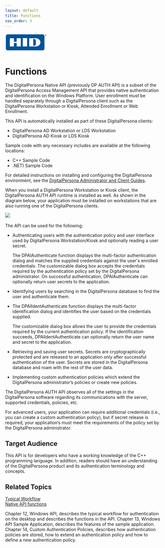 ```yaml
---
layout: default
title: Functions
nav_order: 3
---
```


![](docs/assets/index-47bdbe20.png)    

# Functions

The DigitalPersona Native API (previously DP AUTH API) is a subset of the DigitalPersona Access Management API that provides native authentication and identification on the Windows Platform. User enrollment must be handled separately through a DigitalPersona client such as the DigitalPersona Workstation or Kiosk, Attended Enrollment or Web Enrollment.

This API is automatically installed as part of these DigitalPersona clients:

* DigitalPersona AD Workstation or LDS Workstation  
* DigitalPersona AD Kiosk or LDS Kiosk  

Sample code with any necessary includes are available at the following locations:

* C++ Sample Code
* .NET) Sample Code  

For detailed instructions on installing and configuring the DigitalPersona environment, see the [DigitalPersona Administrator and Client Guides](https://www.crossmatch.com/company/support/documentation/).

When you install a DigitalPersona Workstation or Kiosk client, the DigitalPersona AUTH API runtime is installed as well. As shown in the diagram below, your application must be installed on workstations that are also running one of the DigitalPersona clients.

![](../assets/NATIVE-API-91e58d68.png)

The API can be used for the following:

* Authenticating users with the authentication policy and user interface used by DigitalPersona Workstation/Kiosk and optionally reading a user secret.

  The DPAlAuthenticate function displays the multi-factor authentication dialog and matches the supplied credentials against the user's enrolled credentials. The customizable dialog box accepts the credentials required by the authentication policy set by the DigitalPersona administrator. On successful authentication, DPAlAuthenticate can optionally return user secrets to the application.

* Identifying users by searching in the DigitalPersona database to find the user and authenticate them.

* The DPAlIdentAuthenticate function displays the multi-factor identification dialog and identifies the user based on the credentials supplied.

  The customizable dialog box allows the user to provide the credentials required by the current authentication policy. If the identification succeeds, DPAlIdentAuthenticate can optionally return the user name and secret to the application.

* Retrieving and saving user secrets. Secrets are cryptographically protected and are released to an application only after successful authentication of the user. Secrets are stored in the DigitalPersona database and roam with the rest of the user data.

* Implementing custom authentication policies which extend the DigitalPersona administrator’s policies or create new policies.

The DigitalPersona AUTH API observes all of the settings in the DigitalPersona software regarding its communications with the server, supported credentials, policies, etc.

For advanced users, your application can require additional credentials (i.e., you can create a custom authentication policy), but if secret release is required, your application’s must meet the requirements of the policy set by the DigitalPersona administrator.
## Target Audience
This API is for developers who have a working knowledge of the C++ programming language. In addition, readers should have an understanding of the DigitalPersona product and its authentication terminology and concepts.

## Related Topics
[Typical Workflow](Native-API-Typical-Workflow)  
[Native API functions](Native-API-Native-API-functions)

Chapter 12, Windows API, describes the typical workflow for authentication on the desktop and describes the functions in the API.
Chapter 13, Windows API Sample Application, describes the features of the sample application.
Chapter 14, Custom Authentication Policies, describes how authentication policies are stored, how to extend an authentication policy and how to define a new authentication policy.
